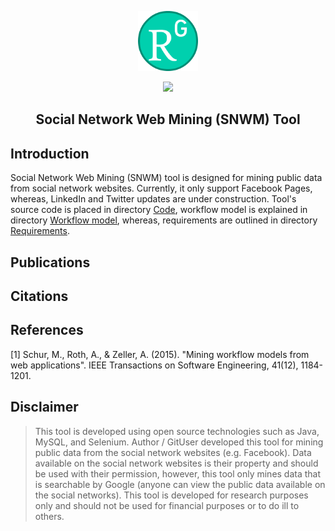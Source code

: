 <p align="center">
  <a href="https://www.researchgate.net/project/Tool-Social-Network-Web-Mining-SNWM">
    <img src="https://raw.githubusercontent.com/MuhammadMuradKhan/iconspack/master/rg.png" alt="Research material"  height="96">
  </a>
  <p align="center">
<a href="mailto:muradtariq.tk@gmail.com?Subject=Question%20regarding%20SNWM%20Tool"><img src="https://img.shields.io/badge/feedback-@MuhammadMuradKhan-blue.svg" /></a>
  </p>

  <h2 align="center">Social Network Web Mining (SNWM) Tool</h2>
 

## Introduction
Social Network Web Mining (SNWM) tool is designed for mining public data from social network websites. Currently, it only support Facebook Pages, whereas, LinkedIn and Twitter updates are under construction. Tool's source code is placed in directory <a href="./Code">Code</a>, workflow model is explained in directory <a href="./Workflow model">Workflow model</a>, whereas, requirements are outlined in directory <a href="./Requirements">Requirements</a>.

## Publications

## Citations

## References

[1] Schur, M., Roth, A., & Zeller, A. (2015). "Mining workflow models from web applications". IEEE Transactions on Software Engineering, 41(12), 1184-1201.

## Disclaimer
> This tool is developed using open source technologies such as Java, MySQL, and Selenium. Author / GitUser developed this tool for mining public data from the social network websites (e.g. Facebook). Data available on the social network websites is their property and should be used with their permission, however, this tool only mines data that is searchable by Google (anyone can view the public data available on the social networks). This tool is developed for research purposes only and should not be used for financial purposes or to do ill to others. 
